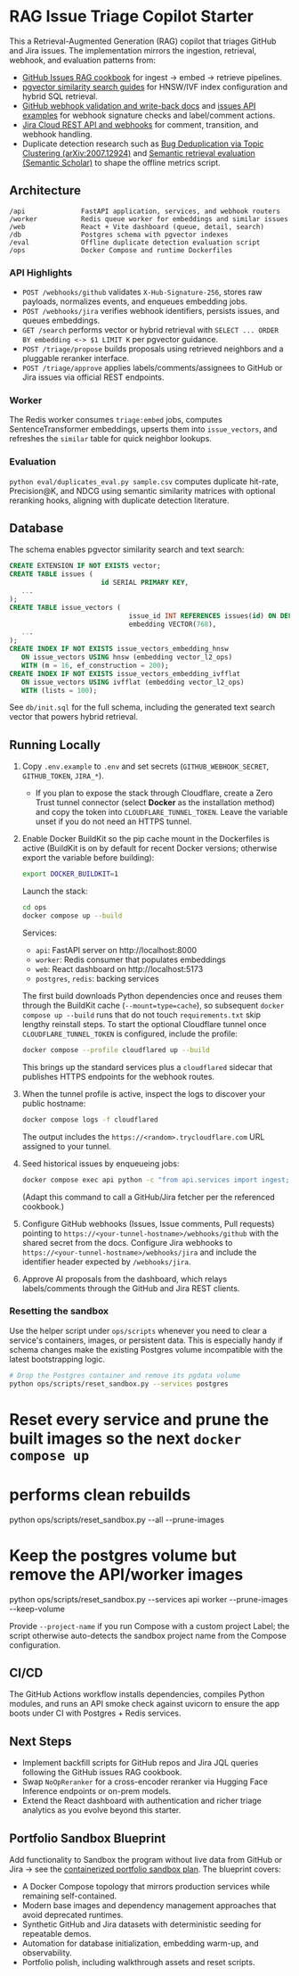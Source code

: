 # RAG Issue Triage Copilot Starter

This a Retrieval-Augmented Generation (RAG) copilot that triages GitHub and Jira issues. The implementation mirrors the ingestion, retrieval, webhook, and evaluation patterns from:

- [GitHub Issues RAG cookbook](https://huggingface.co/blog/github-issues-rag) for ingest → embed → retrieve pipelines.
- [pgvector similarity search guides](https://www.tigergraph.com/blog/build-rag-applications-with-postgres-pgvector/) for HNSW/IVF index configuration and hybrid SQL retrieval.
- [GitHub webhook validation and write-back docs](https://docs.github.com/en/webhooks/using-webhooks/validating-webhook-deliveries) and [issues API examples](https://docs.github.com/en/rest/issues/issues) for webhook signature checks and label/comment actions.
- [Jira Cloud REST API and webhooks](https://developer.atlassian.com/cloud/jira/platform/rest/v3/) for comment, transition, and webhook handling.
- Duplicate detection research such as [Bug Deduplication via Topic Clustering (arXiv:2007.12924)](https://arxiv.org/abs/2007.12924) and [Semantic retrieval evaluation (Semantic Scholar)](https://www.semanticscholar.org/paper/Deep-learning-for-duplicate-bug-report-detection-Chen-Sun/4f5b57f4b3d6d0dfd81ab41135977eb79314f0b8) to shape the offline metrics script.

## Architecture

```
/api              FastAPI application, services, and webhook routers
/worker           Redis queue worker for embeddings and similar issues
/web              React + Vite dashboard (queue, detail, search)
/db               Postgres schema with pgvector indexes
/eval             Offline duplicate detection evaluation script
/ops              Docker Compose and runtime Dockerfiles
```

### API Highlights

- `POST /webhooks/github` validates `X-Hub-Signature-256`, stores raw payloads, normalizes events, and enqueues embedding jobs.
- `POST /webhooks/jira` verifies webhook identifiers, persists issues, and queues embeddings.
- `GET /search` performs vector or hybrid retrieval with `SELECT ... ORDER BY embedding <-> $1 LIMIT K` per pgvector guidance.
- `POST /triage/propose` builds proposals using retrieved neighbors and a pluggable reranker interface.
- `POST /triage/approve` applies labels/comments/assignees to GitHub or Jira issues via official REST endpoints.

### Worker

The Redis worker consumes `triage:embed` jobs, computes SentenceTransformer embeddings, upserts them into `issue_vectors`, and refreshes the `similar` table for quick neighbor lookups.

### Evaluation

`python eval/duplicates_eval.py sample.csv` computes duplicate hit-rate, Precision@K, and NDCG using semantic similarity matrices with optional reranking hooks, aligning with duplicate detection literature.

## Database

The schema enables pgvector similarity search and text search:

```sql
CREATE EXTENSION IF NOT EXISTS vector;
CREATE TABLE issues (
                       id SERIAL PRIMARY KEY,
   ...
);
CREATE TABLE issue_vectors (
                              issue_id INT REFERENCES issues(id) ON DELETE CASCADE,
                              embedding VECTOR(768),
   ...
);
CREATE INDEX IF NOT EXISTS issue_vectors_embedding_hnsw
   ON issue_vectors USING hnsw (embedding vector_l2_ops)
   WITH (m = 16, ef_construction = 200);
CREATE INDEX IF NOT EXISTS issue_vectors_embedding_ivfflat
   ON issue_vectors USING ivfflat (embedding vector_l2_ops)
   WITH (lists = 100);
```

See `db/init.sql` for the full schema, including the generated text search vector that powers hybrid retrieval.

## Running Locally

1. Copy `.env.example` to `.env` and set secrets (`GITHUB_WEBHOOK_SECRET`, `GITHUB_TOKEN`, `JIRA_*`).
   - If you plan to expose the stack through Cloudflare, create a Zero Trust tunnel connector (select **Docker** as the installation method) and copy the token into `CLOUDFLARE_TUNNEL_TOKEN`. Leave the variable unset if you do not need an HTTPS tunnel.
2. Enable Docker BuildKit so the pip cache mount in the Dockerfiles is active (BuildKit is on by default for recent Docker versions; otherwise export the variable before building):

   ```bash
   export DOCKER_BUILDKIT=1
   ```

   Launch the stack:

   ```bash
   cd ops
   docker compose up --build
   ```

   Services:
   - `api`: FastAPI server on http://localhost:8000
   - `worker`: Redis consumer that populates embeddings
   - `web`: React dashboard on http://localhost:5173
   - `postgres`, `redis`: backing services

   The first build downloads Python dependencies once and reuses them through the BuildKit cache (`--mount=type=cache`), so subsequent `docker compose up --build` runs that do not touch `requirements.txt` skip lengthy reinstall steps. To start the optional Cloudflare tunnel once `CLOUDFLARE_TUNNEL_TOKEN` is configured, include the profile:

   ```bash
   docker compose --profile cloudflared up --build
   ```

   This brings up the standard services plus a `cloudflared` sidecar that publishes HTTPS endpoints for the webhook routes.

3. When the tunnel profile is active, inspect the logs to discover your public hostname:

   ```bash
   docker compose logs -f cloudflared
   ```

   The output includes the `https://<random>.trycloudflare.com` URL assigned to your tunnel.

4. Seed historical issues by enqueueing jobs:

   ```bash
   docker compose exec api python -c "from api.services import ingest; print('Hook up backfill script here')"
   ```

   (Adapt this command to call a GitHub/Jira fetcher per the referenced cookbook.)

5. Configure GitHub webhooks (Issues, Issue comments, Pull requests) pointing to `https://<your-tunnel-hostname>/webhooks/github` with the shared secret from the docs. Configure Jira webhooks to `https://<your-tunnel-hostname>/webhooks/jira` and include the identifier header expected by `/webhooks/jira`.

6. Approve AI proposals from the dashboard, which relays labels/comments through the GitHub and Jira REST clients.

### Resetting the sandbox

Use the helper script under `ops/scripts` whenever you need to clear a 
service's containers, images, or persistent data. This is especially handy if 
schema changes make the existing Postgres volume incompatible with the latest
bootstrapping logic.

```bash
# Drop the Postgres container and remove its pgdata volume
python ops/scripts/reset_sandbox.py --services postgres
```

# Reset every service and prune the built images so the next `docker compose up`
# performs clean rebuilds
python ops/scripts/reset_sandbox.py --all --prune-images

# Keep the postgres volume but remove the API/worker images
python ops/scripts/reset_sandbox.py --services api worker --prune-images --keep-volume

Provide `--project-name` if you run Compose with a custom project Label; the 
script otherwise auto-detects the sandbox project name from the Compose
configuration.

## CI/CD

The GitHub Actions workflow installs dependencies, compiles Python modules, and runs an API smoke check against uvicorn to ensure the app boots under CI with Postgres + Redis services.

## Next Steps

- Implement backfill scripts for GitHub repos and Jira JQL queries following the GitHub issues RAG cookbook.
- Swap `NoOpReranker` for a cross-encoder reranker via Hugging Face Inference endpoints or on-prem models.
- Extend the React dashboard with authentication and richer triage analytics as you evolve beyond this starter.

## Portfolio Sandbox Blueprint

Add functionality to Sandbox the program without live data from GitHub or Jira -> see the [containerized portfolio sandbox plan](docs/containerized_sandbox_plan.md). The blueprint covers:

- A Docker Compose topology that mirrors production services while remaining self-contained.
- Modern base images and dependency management approaches that avoid deprecated runtimes.
- Synthetic GitHub and Jira datasets with deterministic seeding for repeatable demos.
- Automation for database initialization, embedding warm-up, and observability.
- Portfolio polish, including walkthrough assets and reset scripts.
